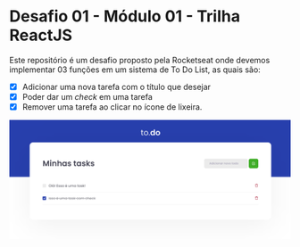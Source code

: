 # Desafio 01 - Módulo 01 - Trilha ReactJS

Este repositório é um desafio proposto pela Rocketseat onde devemos implementar 03 funções em um sistema de To Do List, as quais são:

- [x] Adicionar uma nova tarefa com o título que desejar
- [x] Poder dar um _check_ em uma tarefa
- [x] Remover uma tarefa ao clicar no ícone de lixeira.

<img src="./assets/todo-desafio.png" alt="Imagem de exemplo da aplicação todo" />

